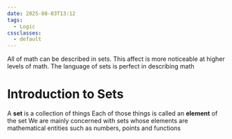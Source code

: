 ```yaml
---
date: 2025-08-03T13:12
tags:
  - Logic
cssclasses:
  - default
---
```

All of math can be described in sets. This affect is more noticeable at higher levels of math. The language of sets is perfect in describing math

# Introduction to Sets
A **set** is a collection of things
Each of those things is called an **element** of the set
We are mainly concerned with sets whose elements are mathematical entities such as numbers, points and functions
